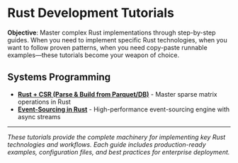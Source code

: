 # Rust Development Tutorials

**Objective**: Master complex Rust implementations through step-by-step guides. When you need to implement specific Rust technologies, when you want to follow proven patterns, when you need copy-paste runnable examples—these tutorials become your weapon of choice.

## Systems Programming

- **[Rust + CSR (Parse & Build from Parquet/DB)](rust-csr-parquet-db.md)** - Master sparse matrix operations in Rust
- **[Event-Sourcing in Rust](rust-event-sourcing.md)** - High-performance event-sourcing engine with async streams

---

*These tutorials provide the complete machinery for implementing key Rust technologies and workflows. Each guide includes production-ready examples, configuration files, and best practices for enterprise deployment.*
